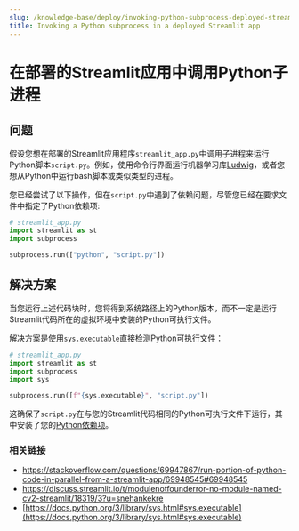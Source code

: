 ```yaml
---
slug: /knowledge-base/deploy/invoking-python-subprocess-deployed-streamlit-app
title: Invoking a Python subprocess in a deployed Streamlit app
---
```


# 在部署的Streamlit应用中调用Python子进程

## 问题

假设您想在部署的Streamlit应用程序`streamlit_app.py`中调用子进程来运行Python脚本`script.py`。例如，使用命令行界面运行机器学习库[Ludwig](https://ludwig-ai.github.io/ludwig-docs/)，或者您想从Python中运行bash脚本或类似类型的进程。

您已经尝试了以下操作，但在`script.py`中遇到了依赖问题，尽管您已经在要求文件中指定了Python依赖项:

```python
# streamlit_app.py
import streamlit as st
import subprocess

subprocess.run(["python", "script.py"])
```

## 解决方案

当您运行上述代码块时，您将得到系统路径上的Python版本，而不一定是运行Streamlit代码所在的虚拟环境中安装的Python可执行文件。

解决方案是使用[`sys.executable`](https://docs.python.org/3/library/sys.html#sys.executable)直接检测Python可执行文件：

```python
# streamlit_app.py
import streamlit as st
import subprocess
import sys

subprocess.run([f"{sys.executable}", "script.py"])
```

这确保了`script.py`在与您的Streamlit代码相同的Python可执行文件下运行，其中安装了您的[Python依赖项](/streamlit-community-cloud/get-started/deploy-an-app/app-dependencies#add-python-dependencies)。

### 相关链接

- https://stackoverflow.com/questions/69947867/run-portion-of-python-code-in-parallel-from-a-streamlit-app/69948545#69948545
- https://discuss.streamlit.io/t/modulenotfounderror-no-module-named-cv2-streamlit/18319/3?u=snehankekre
- [https://docs.python.org/3/library/sys.html#sys.executable](https://docs.python.org/3/library/sys.html#sys.executable)